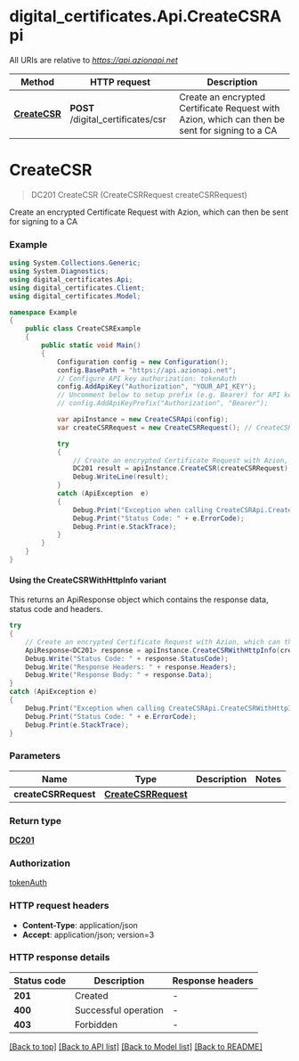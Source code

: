 # digital_certificates.Api.CreateCSRApi

All URIs are relative to *https://api.azionapi.net*

| Method | HTTP request | Description |
|--------|--------------|-------------|
| [**CreateCSR**](CreateCSRApi.md#createcsr) | **POST** /digital_certificates/csr | Create an encrypted Certificate Request with Azion, which can then be sent for signing to a CA |

<a id="createcsr"></a>
# **CreateCSR**
> DC201 CreateCSR (CreateCSRRequest createCSRRequest)

Create an encrypted Certificate Request with Azion, which can then be sent for signing to a CA

### Example
```csharp
using System.Collections.Generic;
using System.Diagnostics;
using digital_certificates.Api;
using digital_certificates.Client;
using digital_certificates.Model;

namespace Example
{
    public class CreateCSRExample
    {
        public static void Main()
        {
            Configuration config = new Configuration();
            config.BasePath = "https://api.azionapi.net";
            // Configure API key authorization: tokenAuth
            config.AddApiKey("Authorization", "YOUR_API_KEY");
            // Uncomment below to setup prefix (e.g. Bearer) for API key, if needed
            // config.AddApiKeyPrefix("Authorization", "Bearer");

            var apiInstance = new CreateCSRApi(config);
            var createCSRRequest = new CreateCSRRequest(); // CreateCSRRequest | 

            try
            {
                // Create an encrypted Certificate Request with Azion, which can then be sent for signing to a CA
                DC201 result = apiInstance.CreateCSR(createCSRRequest);
                Debug.WriteLine(result);
            }
            catch (ApiException  e)
            {
                Debug.Print("Exception when calling CreateCSRApi.CreateCSR: " + e.Message);
                Debug.Print("Status Code: " + e.ErrorCode);
                Debug.Print(e.StackTrace);
            }
        }
    }
}
```

#### Using the CreateCSRWithHttpInfo variant
This returns an ApiResponse object which contains the response data, status code and headers.

```csharp
try
{
    // Create an encrypted Certificate Request with Azion, which can then be sent for signing to a CA
    ApiResponse<DC201> response = apiInstance.CreateCSRWithHttpInfo(createCSRRequest);
    Debug.Write("Status Code: " + response.StatusCode);
    Debug.Write("Response Headers: " + response.Headers);
    Debug.Write("Response Body: " + response.Data);
}
catch (ApiException e)
{
    Debug.Print("Exception when calling CreateCSRApi.CreateCSRWithHttpInfo: " + e.Message);
    Debug.Print("Status Code: " + e.ErrorCode);
    Debug.Print(e.StackTrace);
}
```

### Parameters

| Name | Type | Description | Notes |
|------|------|-------------|-------|
| **createCSRRequest** | [**CreateCSRRequest**](CreateCSRRequest.md) |  |  |

### Return type

[**DC201**](DC201.md)

### Authorization

[tokenAuth](../README.md#tokenAuth)

### HTTP request headers

 - **Content-Type**: application/json
 - **Accept**: application/json; version=3


### HTTP response details
| Status code | Description | Response headers |
|-------------|-------------|------------------|
| **201** | Created |  -  |
| **400** | Successful operation |  -  |
| **403** | Forbidden |  -  |

[[Back to top]](#) [[Back to API list]](../README.md#documentation-for-api-endpoints) [[Back to Model list]](../README.md#documentation-for-models) [[Back to README]](../README.md)

